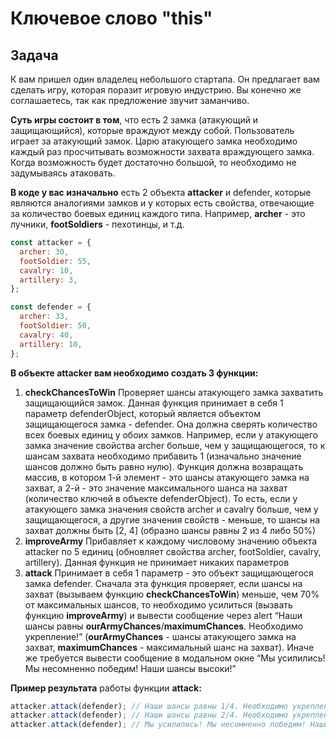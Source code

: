 ﻿# Ключевое слово "this"

## Задача

К вам пришел один владелец небольшого стартапа. Он предлагает вам сделать игру, которая поразит игровую индустрию. Вы конечно же соглашаетесь, так как предложение звучит заманчиво.

**Суть игры состоит в том**, что есть 2 замка (атакующий и защищающийся), которые враждуют между собой. Пользователь играет за атакующий замок. Царю атакующего замка необходимо каждый раз просчитывать возможности захвата враждующего замка. Когда возможность будет достаточно большой, то необходимо не задумываясь атаковать.

**В коде у вас изначально** есть 2 объекта **attacker** и defender, которые являются аналогиями замков и у которых есть свойства, отвечающие за количество боевых единиц каждого типа. Например, **archer** - это лучники, **footSoldiers** - пехотинцы, и т.д.

```js
const attacker = {
  archer: 30,
  footSoldier: 55,
  cavalry: 10,
  artillery: 3,
};

const defender = {
  archer: 33,
  footSoldier: 50,
  cavalry: 40,
  artillery: 10,
};
```

**В объекте attacker вам необходимо создать 3 функции:**

1. **checkChancesToWin** Проверяет шансы атакующего замка захватить защищающийся замок. Данная функция принимает в себя 1 параметр defenderObject, который является объектом защищающегося замка - defender. Она должна сверять количество всех боевых единиц у обоих замков. Например, если у атакующего замка значение свойства archer больше, чем у защищающегося, то к шансам захвата необходимо прибавить 1 (изначально значение шансов должно быть равно нулю). Функция должна возвращать массив, в котором 1-й элемент - это шансы атакующего замка на захват, а 2-й - это значение максимального шанса на захват (количество ключей в объекте defenderObject). То есть, если у атакующего замка значения свойств archer и cavalry больше, чем у защищающегося, а другие значения свойств - меньше, то шансы на захват должны быть [2, 4] (образно шансы равны 2 из 4 либо 50%)
1. **improveArmy** Прибавляет к каждому числовому значению объекта attacker по 5 единиц (обновляет свойства archer, footSoldier, cavalry, artillery). Данная функция не принимает никаких параметров
1. **attack** Принимает в себя 1 параметр - это объект защищающегося замка defender. Сначала эта функция проверяет, если шансы на захват (вызываем функцию **checkChancesToWin**) меньше, чем 70% от максимальных шансов, то необходимо усилиться (вызвать функцию **improveArmy**) и вывести сообщение через alert “Наши шансы равны **ourArmyChances**/**maximumChances**. Необходимо укрепление!” (**ourArmyChances** - шансы атакующего замка на захват, **maximumChances** - максимальный шанс на захват). Иначе же требуется вывести сообщение в модальном окне “Мы усилились! Мы несомненно победим! Наши шансы высоки!”

**Пример результата** работы функции **attack:**

```js
attacker.attack(defender); // Наши шансы равны 1/4. Необходимо укрепление!
attacker.attack(defender); // Наши шансы равны 2/4. Необходимо укрепление!
attacker.attack(defender); // Мы усилились! Мы несомненно победим! Наши шансы высоки!
```
